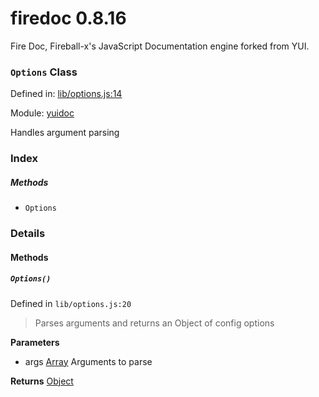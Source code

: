 
# firedoc 0.8.16

Fire Doc, Fireball-x&#x27;s JavaScript Documentation engine forked from YUI.

### `Options` Class


Defined in: [lib/options.js:14](../files/lib/options.js.js)

Module: [yuidoc](../modules/yuidoc.md)




Handles argument parsing

### Index



##### Methods

  - `Options`





### Details




<!-- Method Block -->
#### Methods


##### `Options()`

Defined in `lib/options.js:20`



> Parses arguments and returns an Object of config options

**Parameters**
- args <a href="https://developer.mozilla.org/en/JavaScript/Reference/Global_Objects/Array" class="crosslink external" target="_blank">Array</a> Arguments to parse

**Returns**
<a href="https://developer.mozilla.org/en/JavaScript/Reference/Global_Objects/Object" class="crosslink external" target="_blank">Object</a> 



